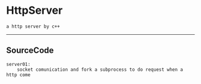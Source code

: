 # HttpServer
	a http server by c++

---
## SourceCode
	server01:
		socket comunication and fork a subprocess to do request when a http come
	

